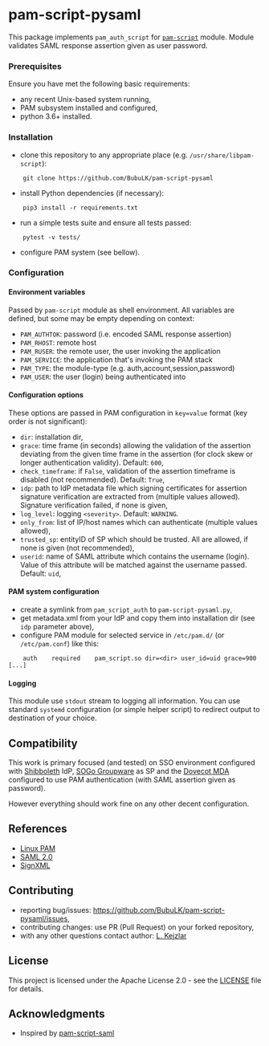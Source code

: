 # pam-script-pysaml
This package implements `pam_auth_script` for 
[`pam-script`](https://manpages.debian.org/testing/libpam-script/pam-script.7.en.html) module. Module
validates SAML response assertion given as user password.


### Prerequisites
Ensure you have met the following basic requirements:

* any recent Unix-based system running,
* PAM subsystem installed and configured,
* python 3.6+ installed.

### Installation
* clone this repository to any appropriate place (e.g. `/usr/share/libpam-script`):
```commandline
    git clone https://github.com/BubuLK/pam-script-pysaml
```
* install Python dependencies (if necessary):
```commandline
    pip3 install -r requirements.txt
```
* run a simple tests suite and ensure all tests passed:
```commandline
    pytest -v tests/
```
* configure PAM system (see bellow).

### Configuration
#### Environment variables
Passed by `pam-script` module as shell environment. All variables are defined,
but some may be empty depending on context:

* `PAM_AUTHTOK`:    password (i.e. encoded SAML response assertion)
* `PAM_RHOST`:      remote host
* `PAM_RUSER`:      the remote user, the user invoking the application
* `PAM_SERVICE`:    the application that's invoking the PAM stack
* `PAM_TYPE`:       the module-type (e.g. auth,account,session,password)
* `PAM_USER`:       the user (login) being authenticated into

#### Configuration options
These options are passed in PAM configuration in `key=value` format (key order
is not significant):

* `dir`: installation dir,
* `grace`: time frame (in seconds) allowing the validation of the assertion
    deviating from the given time frame in the assertion 
    (for clock skew or longer authentication validity). Default: `600`,
* `check_timeframe`: if `False`, validation of the assertion timeframe 
    is disabled (not recommended). Default: `True`,
* `idp`: path to IdP metadata file which signing certificates for assertion
    signature verification are extracted from (multiple values allowed).
    Signature verification failed, if none is given,
* `log_level`: logging `<severity>`. Default: `WARNING`.
* `only_from`: list of IP/host names which can authenticate
    (multiple values allowed),
* `trusted_sp`: entityID of SP which should be trusted. All are allowed,
    if none is given (not recommended),
* `userid`: name of SAML attribute which contains the username (login). Value
   of this attribute will be matched against the username passed. Default: `uid`,

#### PAM system configuration
* create a symlink from `pam_script_auth` to `pam-script-pysaml.py`,
* get metadata.xml from your IdP and copy them into installation dir
  (see `idp` parameter above),
* configure PAM module for selected service in `/etc/pam.d/` (or `/etc/pam.conf`)
  like this:

```
    auth	required	pam_script.so dir=<dir> user_id=uid grace=900 [...]
```

#### Logging
This module use `stdout` stream to logging all information. You can use standard
`systemd` configuration (or simple helper script) to redirect output to
destination of your choice.

## Compatibility
This work is primary focused (and tested) on SSO environment configured with
[Shibboleth](https://www.shibboleth.net/) IdP, [SOGo Groupware](https://sogo.nu/)
as SP and the [Dovecot MDA](http://dovecot.org/)
configured to use PAM authentication (with SAML assertion given as password).

However everything should work fine on any other decent configuration.


## References
* [Linux PAM](https://en.wikipedia.org/wiki/Linux_PAM)
* [SAML 2.0](https://en.wikipedia.org/wiki/SAML_2.0)
* [SignXML](https://github.com/XML-Security/signxml)

## Contributing
* reporting bug/issues: https://github.com/BubuLK/pam-script-pysaml/issues,
* contributing changes: use PR (Pull Request) on your forked repository,
* with any other questions contact author: [L. Kejzlar](mailto:kejzlar@gmail.com) 


## License
This project is licensed under the Apache License 2.0 - see the [LICENSE](LICENSE)
file for details.

## Acknowledgments
* Inspired by [pam-script-saml](https://github.com/ck-ws/pam-script-saml)
